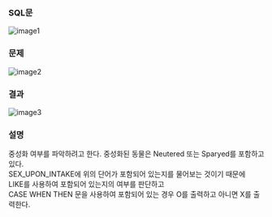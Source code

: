 ### SQL문
![image1](https://user-images.githubusercontent.com/123911778/262509640-0fbb0420-5529-43df-88b1-db8ec87cac79.PNG)

### 문제  
![image2](https://user-images.githubusercontent.com/123911778/262509641-b3dfa5d8-6fc8-4662-b412-5589ddde9ef7.PNG)

### 결과
![image3](https://user-images.githubusercontent.com/123911778/262509643-cb06d9eb-d9c0-4bf5-a368-2b790642d214.PNG)

### 설명
중성화 여부를 파악하려고 한다. 중성화된 동물은 Neutered 또는 Sparyed를 포함하고 있다.         
SEX_UPON_INTAKE에 위의 단어가 포함되어 있는지를 물어보는 것이기 때문에        
LIKE를 사용하여 포함되어 있는지의 여부를 판단하고        
CASE WHEN THEN 문을 사용하여 포함되어 있는 경우 O를 출력하고 아니면 X를 출력한다.        
